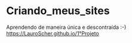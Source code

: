 # Criando_meus_sites
Aprendendo de maneira única e descontraída :-) 
https://LauroScher.github.io/1°Projeto

